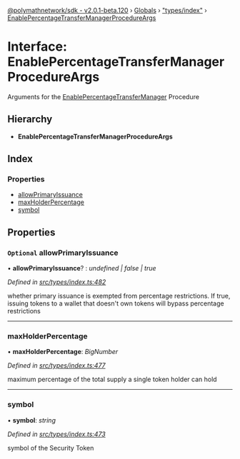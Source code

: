 [@polymathnetwork/sdk - v2.0.1-beta.120](../README.md) › [Globals](../globals.md) › ["types/index"](../modules/_types_index_.md) › [EnablePercentageTransferManagerProcedureArgs](_types_index_.enablepercentagetransfermanagerprocedureargs.md)

# Interface: EnablePercentageTransferManagerProcedureArgs

Arguments for the [EnablePercentageTransferManager](../enums/_types_index_.proceduretype.md#enablepercentagetransfermanager) Procedure

## Hierarchy

- **EnablePercentageTransferManagerProcedureArgs**

## Index

### Properties

- [allowPrimaryIssuance](_types_index_.enablepercentagetransfermanagerprocedureargs.md#optional-allowprimaryissuance)
- [maxHolderPercentage](_types_index_.enablepercentagetransfermanagerprocedureargs.md#maxholderpercentage)
- [symbol](_types_index_.enablepercentagetransfermanagerprocedureargs.md#symbol)

## Properties

### `Optional` allowPrimaryIssuance

• **allowPrimaryIssuance**? : _undefined | false | true_

_Defined in [src/types/index.ts:482](https://github.com/PolymathNetwork/polymath-sdk/blob/1da5bc5/src/types/index.ts#L482)_

whether primary issuance is exempted from percentage restrictions.
If true, issuing tokens to a wallet that doesn't own tokens will bypass percentage restrictions

---

### maxHolderPercentage

• **maxHolderPercentage**: _BigNumber_

_Defined in [src/types/index.ts:477](https://github.com/PolymathNetwork/polymath-sdk/blob/1da5bc5/src/types/index.ts#L477)_

maximum percentage of the total supply a single token holder can hold

---

### symbol

• **symbol**: _string_

_Defined in [src/types/index.ts:473](https://github.com/PolymathNetwork/polymath-sdk/blob/1da5bc5/src/types/index.ts#L473)_

symbol of the Security Token
